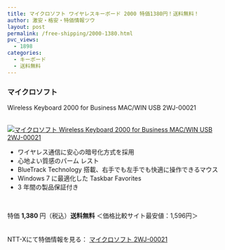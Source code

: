 ```yaml
---
title: マイクロソフト ワイヤレスキーボード 2000 特価1380円！送料無料！
author: 激安・格安・特価情報ツウ
layout: post
permalink: /free-shipping/2000-1380.html
pvc_views:
  - 1898
categories:
  - キーボード
  - 送料無料
---
```

### マイクロソフト  
Wireless Keyboard 2000 for Business MAC/WIN USB 2WJ-00021

<div class="img-bg2 img_L">
  <a href="http://px.a8.net/svt/ejp?a8mat=ZYP6S+8IMA3E+S1Q+BWGDT&#038;a8ejpredirect=http://nttxstore.jp/_II_MS13743145" target="_blank"><br /> <img border="0" alt="マイクロソフト Wireless Keyboard 2000 for Business MAC/WIN USB 2WJ-00021" src="http://i1.wp.com/image.nttxstore.jp/l2_images/M/MS/MS13743145.jpg?w=120" data-recalc-dims="1" /></a>
</div>

<!--more-->

  * ワイヤレス通信に安心の暗号化方式を採用
  * 心地よい質感のパーム レスト
  * BlueTrack Technology 搭載、右手でも左手でも快適に操作できるマウス
  * Windows 7 に最適化した Taskbar Favorites
  * 3 年間の製品保証付き

<br clear="all" />

特価 <span class="tokka-price"><strong>1,380</strong></span> 円（税込）**送料無料** ＜価格比較サイト最安値：1,596円＞

　  
NTT-Xにて特価情報を見る： <span class="fs150p"><a href="http://px.a8.net/svt/ejp?a8mat=ZYP6S+8IMA3E+S1Q+BWGDT&#038;a8ejpredirect=http://nttxstore.jp/_II_MS13743145" target="_blank">マイクロソフト 2WJ-00021</a></span>
